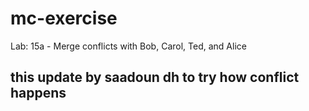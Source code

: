 # mc-exercise
Lab: 15a - Merge conflicts with Bob, Carol, Ted, and Alice


## this update by saadoun dh to try how conflict happens